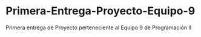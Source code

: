 # Primera-Entrega-Proyecto-Equipo-9
Primera entrega de Proyecto perteneciente al Equipo 9 de Programación II
